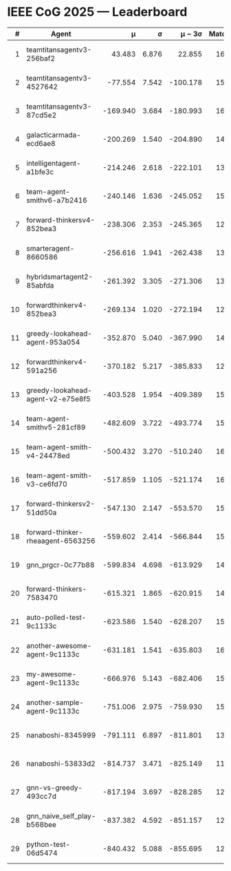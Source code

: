 # IEEE CoG 2025 — Leaderboard

| # | Agent | μ | σ | μ − 3σ | Matches | Updated |
|---:|---|---:|---:|---:|---:|---|
| 1 | teamtitansagentv3-256baf2 | 43.483 | 6.876 | 22.855 | 16076 | 2025-08-23 14:26 |
| 2 | teamtitansagentv3-4527642 | -77.554 | 7.542 | -100.178 | 15330 | 2025-08-23 14:26 |
| 3 | teamtitansagentv3-87cd5e2 | -169.940 | 3.684 | -180.993 | 16746 | 2025-08-23 14:26 |
| 4 | galacticarmada-ecd6ae8 | -200.269 | 1.540 | -204.890 | 14560 | 2025-08-23 14:26 |
| 5 | intelligentagent-a1bfe3c | -214.246 | 2.618 | -222.101 | 13193 | 2025-08-23 14:26 |
| 6 | team-agent-smithv6-a7b2416 | -240.146 | 1.636 | -245.052 | 15580 | 2025-08-23 14:26 |
| 7 | forward-thinkersv4-852bea3 | -238.306 | 2.353 | -245.365 | 12583 | 2025-08-23 14:26 |
| 8 | smarteragent-8660586 | -256.616 | 1.941 | -262.438 | 13505 | 2025-08-23 14:26 |
| 9 | hybridsmartagent2-85abfda | -261.392 | 3.305 | -271.306 | 13610 | 2025-08-23 14:26 |
| 10 | forwardthinkerv4-852bea3 | -269.134 | 1.020 | -272.194 | 12801 | 2025-08-23 14:26 |
| 11 | greedy-lookahead-agent-953a054 | -352.870 | 5.040 | -367.990 | 14870 | 2025-08-23 14:26 |
| 12 | forwardthinkerv4-591a256 | -370.182 | 5.217 | -385.833 | 12948 | 2025-08-23 14:26 |
| 13 | greedy-lookahead-agent-v2-e75e8f5 | -403.528 | 1.954 | -409.389 | 15510 | 2025-08-23 14:26 |
| 14 | team-agent-smithv5-281cf89 | -482.609 | 3.722 | -493.774 | 15460 | 2025-08-23 14:26 |
| 15 | team-agent-smith-v4-24478ed | -500.432 | 3.270 | -510.240 | 16262 | 2025-08-23 14:26 |
| 16 | team-agent-smith-v3-ce6fd70 | -517.859 | 1.105 | -521.174 | 16902 | 2025-08-23 14:26 |
| 17 | forward-thinkersv2-51dd50a | -547.130 | 2.147 | -553.570 | 15400 | 2025-08-23 14:26 |
| 18 | forward-thinker-rheaagent-6563256 | -559.602 | 2.414 | -566.844 | 15020 | 2025-08-23 14:26 |
| 19 | gnn_prgcr-0c77b88 | -599.834 | 4.698 | -613.929 | 14120 | 2025-08-23 14:26 |
| 20 | forward-thinkers-7583470 | -615.321 | 1.865 | -620.915 | 14600 | 2025-08-23 14:26 |
| 21 | auto-polled-test-9c1133c | -623.586 | 1.540 | -628.207 | 15800 | 2025-08-23 14:26 |
| 22 | another-awesome-agent-9c1133c | -631.181 | 1.541 | -635.803 | 16540 | 2025-08-23 14:26 |
| 23 | my-awesome-agent-9c1133c | -666.976 | 5.143 | -682.406 | 15760 | 2025-08-23 14:26 |
| 24 | another-sample-agent-9c1133c | -751.006 | 2.975 | -759.930 | 15580 | 2025-08-23 14:26 |
| 25 | nanaboshi-8345999 | -791.111 | 6.897 | -811.801 | 13250 | 2025-08-23 14:26 |
| 26 | nanaboshi-53833d2 | -814.737 | 3.471 | -825.149 | 11960 | 2025-08-23 14:26 |
| 27 | gnn-vs-greedy-493cc7d | -817.194 | 3.697 | -828.285 | 12720 | 2025-08-23 14:26 |
| 28 | gnn_naive_self_play-b568bee | -837.382 | 4.592 | -851.157 | 12640 | 2025-08-23 14:26 |
| 29 | python-test-06d5474 | -840.432 | 5.088 | -855.695 | 12930 | 2025-08-23 14:26 |
